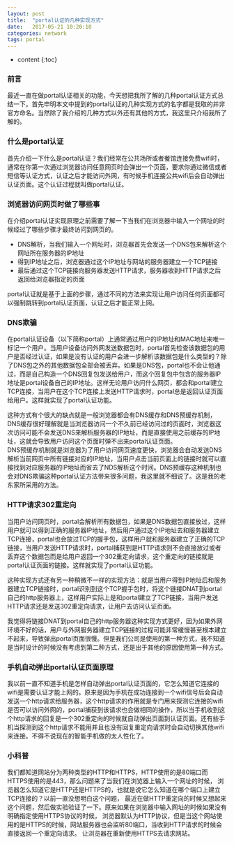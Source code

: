 ```yaml
---
layout: post
title:  "portal认证的几种实现方式"
date:   2017-05-21 10:20:10
categories: network
tags: portal
---
```


* content
{:toc}

### 前言

最近一直在做portal认证相关的功能，今天想把我所了解的几种portal认证方式总结一下。首先申明本文中提到的portal认证的几种实现方式的名字都是我取的并非官方命名。当然除了我介绍的几种方式以外还有其他的方式，我这里只介绍我所了解的。

### 什么是portal认证

首先介绍一下什么是portal认证？我们经常在公共场所或者餐馆连接免费wifi时，通常在你第一次通过浏览器访问任意网页时会弹出一个页面，要求你通过微信或者短信等认证方式，认证之后才能访问外网，有时候手机连接公共wifi后会自动弹出认证页面。这个认证过程就叫做portal认证。

### 浏览器访问网页时做了哪些事

在介绍portal认证实现原理之前需要了解一下当我们在浏览器中输入一个网址的时候经过了哪些步骤才最终访问到网页的。
* DNS解析，当我们输入一个网址时，浏览器首先会发送一个DNS包来解析这个网址所在服务器的IP地址
* 得到IP地址之后，浏览器通过这个IP地址与网站的服务器建立一个TCP链接
* 最后通过这个TCP链接向服务器发送HTTP请求，服务器收到HTTP请求之后返回给浏览器指定的页面

portal认证就是基于上面的步骤，通过不同的方法来实现让用户访问任何页面都可以强制跳转到portal认证页面，认证之后才能正常上网。

### DNS欺骗

在portal认证设备（以下简称portal）上通常通过用户的IP地址和MAC地址来唯一标记一个用户。当用户设备访问外网发送数据包时，portal首先检查该数据包的用户是否经过认证，如果是没有认证的用户会进一步解析该数据包是什么类型的？除了DNS包之外的其他数据包全部会被丢弃。如果是DNS包，portal也不会让他通过，而是自己构造一个DNS回复包发送给用户，而这个回复包中包含的服务器IP地址是portal设备自己的IP地址。这样无论用户访问什么网页，都会和portal建立TCP连接，当用户在这个TCP连接上发送HTTP请求时，portal总是返回认证页面给用户。这样就实现了portal认证功能。

这种方式有个很大的缺点就是一般浏览器都会有DNS缓存和DNS预缓存机制，DNS缓存很好理解就是当浏览器访问一个不久前已经访问过的页面时，浏览器这次访问可能不会发送DNS来解析服务器的IP地址，而是直接使用之前缓存的IP地址，这就会导致用户访问这个页面时弹不出来portal认证页面。   
DNS预缓存机制就是浏览器为了用户访问网页速度更快，浏览器会自动发送DNS解析当前网页中所有链接对应的IP地址，当用户点击当前页面上的链接时就可以直接找到对应服务器的IP地址而省去了NDS解析这个时间。DNS预缓存这种机制也会对DNS欺骗这种portal认证方法带来很多问题，我这里就不细说了。这是我的老东家所采用的方法。

### HTTP请求302重定向

当用户访问网页时，portal会解析所有数据包，如果是DNS数据包直接放过，这样用户就可以得到正确的服务器IP地址，然后用户通过这个IP地址去和服务器建立TCP连接，portal也会放过TCP的握手包，这样用户就和服务器建立了正确的TCP链接，当用户发送HTTP请求时，portal捕获到是HTTP请求则不会直接放过或者丢弃这个数据包而是给用户返回一个302重定向请求，这个重定向的链接就是portal认证页面的链接。这样就实现了portal认证功能。

这种实现方式还有另一种稍微不一样的实现方法：就是当用户得到IP地址后和服务器建立TCP链接时，portal识别到这个TCP握手包时，将这个链接DNAT到portal自己的http服务器上，这样用户实际上是和portal建立了TCP链接，当用户发送HTTP请求还是发送302重定向请求，让用户去访问认证页面。

我觉得将链接DNAT到portal自己的http服务器这种实现方式更好，因为如果外网环境不好的话，用户与外网服务器建立TCP链接的过程可能非常缓慢甚至根本建立不起来，导致弹出portal页面很慢。但是我们公司是使用的第一种方式，我不知道是当时设计的时候没有考虑到第二种方式，还是出于其他的原因使用第一种方式。

### 手机自动弹出portal认证页面原理

我以前一直不知道手机是怎样自动弹出portal认证页面的，它怎么知道它连接的wifi是需要认证才能上网的。原来是因为手机在成功连接到一个wifi信号后会自动发送一个http请求给服务器，这个http请求的作用就是专门用来探测它连接的wifi是否可以访问外网的，portal捕获到该请求也会做相同的操作，所以当手机收到这个http请求的回复是一个302重定向的时候就自动弹出页面到认证页面。还有些手机当探测到这个http请求不能用并且也没有回复重定向请求时会自动切换其他wifi来连接。不得不说现在的智能手机做的太人性化了。

### 小科普

我们都知道网站分为两种类型的HTTP和HTTPS，HTTP使用的是80端口而HTTPS使用的是443，那么问题来了当我们在浏览器上输入一个网址的时候，
浏览器怎么知道它是HTTP还是HTTPS的，也就是说它怎么知道在哪个端口上建立TCP连接的？以前一直没想明白这个问题，
最近在做HTTP重定向的时候又想起来这个问题，然后做实验验证了一下。原来如果在浏览器中输入网址的时候如果没有明确指定使用HTTPS协议的时候，
浏览器默认为HTTP协议，但是当这个网站使用的是HTTPS的时候，网站服务器也会监听80端口，当收到HTTP请求的时候会直接返回一个重定向请求。
让浏览器在重新使用HTTPS去请求网站。

